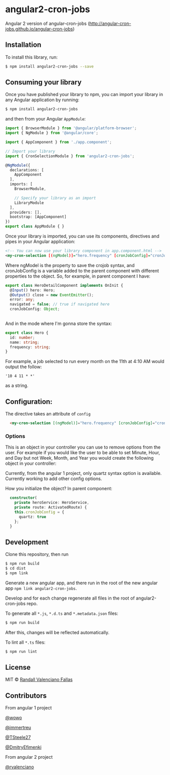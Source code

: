 # angular2-cron-jobs

Angular 2 version of angular-cron-jobs (http://angular-cron-jobs.github.io/angular-cron-jobs)

## Installation

To install this library, run:

```bash
$ npm install angular2-cron-jobs --save
```

## Consuming your library

Once you have published your library to npm, you can import your library in any Angular application by running:

```bash
$ npm install angular2-cron-jobs
```

and then from your Angular `AppModule`:

```typescript
import { BrowserModule } from '@angular/platform-browser';
import { NgModule } from '@angular/core';

import { AppComponent } from './app.component';

// Import your library
import { CronSelectionModule } from 'angular2-cron-jobs';

@NgModule({
  declarations: [
    AppComponent
  ],
  imports: [
    BrowserModule,

    // Specify your library as an import
    LibraryModule
  ],
  providers: [],
  bootstrap: [AppComponent]
})
export class AppModule { }
```

Once your library is imported, you can use its components, directives and pipes in your Angular application:

```xml
<!-- You can now use your library component in app.component.html -->
<my-cron-selection [(ngModel)]="hero.frequency" [cronJobConfig]="cronJobConfig" ngDefaultControl></my-cron-selection>
```

Where ngModel is the property to save the crojob syntax, and cronJobConfig is a variable added to the parent component with different properties to the object.
So, for example, in parent component I have:

```typescript
export class HeroDetailComponent implements OnInit {
  @Input() hero: Hero;
  @Output() close = new EventEmitter();
  error: any;
  navigated = false; // true if navigated here
  cronJobConfig: Object;
  
```

And in the mode where I'm gonna store the syntax:

```typescript
export class Hero {
  id: number;
  name: string;
  frequency: string;
}
```

For example, a job selected to run every month on the 11th at 4:10 AM would output the follow:

    '10 4 11 * *'

as a string.

## Configuration:

The directive takes an attribute of `config`

```html
  <my-cron-selection [(ngModel)]="hero.frequency" [cronJobConfig]="cronJobConfig" ngDefaultControl></my-cron-selection>
```    
### Options

This is an object in your controller you can use to remove options from the user.  For example if you would like the user to be able to set Minute, Hour, and Day but not Week, Month, and Year you would create the following object in your controller:

Currently, from the angular 1 project, only quartz syntax option is available. Currently working to add other config options.


How you initialize the object? In parent component:

```typescript
  constructor(
    private heroService: HeroService,
    private route: ActivatedRoute) {
    this.cronJobConfig = {
      quartz: true
    };
  }

```

## Development

Clone this repository, then run


```bash
$ npm run build
$ cd dist
$ npm link
```

Generate a new angular app, and there run in the root of the new angular app `npm link angular2-cron-jobs`.

Develop and for each change regenerate all files in the root of angular2-cron-jobs repo.

To generate all `*.js`, `*.d.ts` and `*.metadata.json` files:

```bash
$ npm run build
```

After this, changes will be reflected automatically.

To lint all `*.ts` files:

```bash
$ npm run lint
```

## License

MIT © [Randall Valenciano Fallas](mailto:ravf.226@gmail.com)

## Contributors

From angular 1 project

[@wowo](https://github.com/wowo)

[@immertreu](https://github.com/immertreu)

[@TSteele27](https://github.com/TSteele27)

[@DmitryEfimenki](https://github.com/DmitryEfimenko)

From angular 2 project

[@rvalenciano](https://github.com/rvalenciano)


